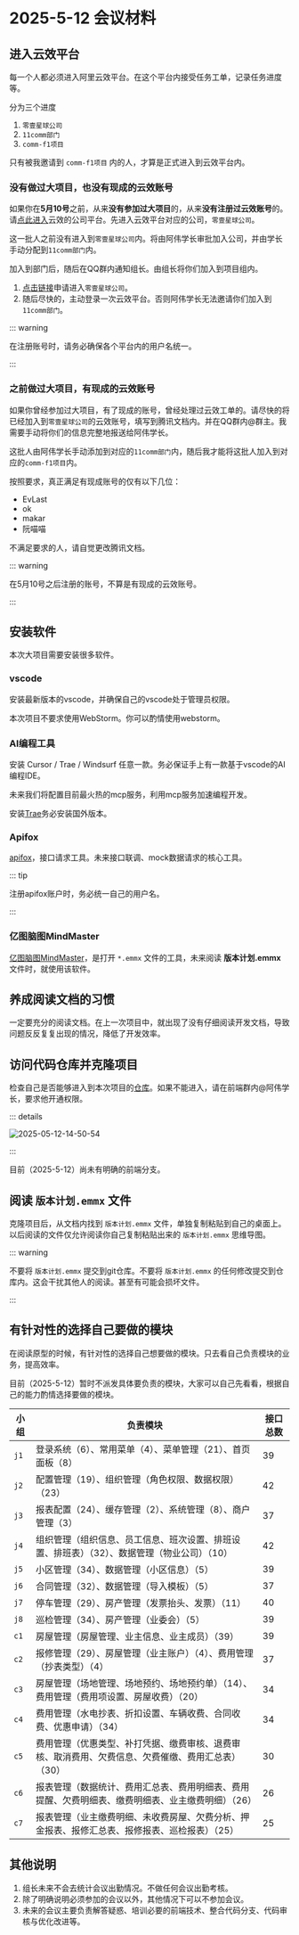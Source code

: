 # 2025-5-12 会议材料

## 进入云效平台

每一个人都必须进入阿里云效平台。在这个平台内接受任务工单，记录任务进度等。

分为三个进度

1. `零壹星球公司`
2. `11comm部门`
3. `comm-f1项目`

只有被我邀请到 `comm-f1项目` 内的人，才算是正式进入到云效平台内。

### 没有做过大项目，也没有现成的云效账号

如果你在**5月10号**之前，从来**没有参加过大项目**的，从来**没有注册过云效账号**的。请[点此进入](https://account-devops.aliyun.com/account/invite?sign=04ce6f451f36275e93d622a3d367bc05)云效的公司平台。先进入云效平台对应的公司，`零壹星球公司`。

这一批人之前没有进入到`零壹星球公司`内。将由阿伟学长审批加入公司，并由学长手动分配到`11comm部门`内。

加入到部门后，随后在QQ群内通知组长。由组长将你们加入到项目组内。

1. [点击链接](https://account-devops.aliyun.com/account/invite?sign=04ce6f451f36275e93d622a3d367bc05)申请进入`零壹星球公司`。
2. 随后尽快的，主动登录一次云效平台。否则阿伟学长无法邀请你们加入到`11comm部门`。

::: warning

在注册账号时，请务必确保各个平台内的用户名统一。

:::

### 之前做过大项目，有现成的云效账号

如果你曾经参加过大项目，有了现成的账号，曾经处理过云效工单的。请尽快的将已经加入到`零壹星球公司`的云效账号，填写到腾讯文档内。并在QQ群内@群主。我需要手动将你们的信息完整地报送给阿伟学长。

这批人由阿伟学长手动添加到对应的`11comm部门`内，随后我才能将这批人加入到对应的`comm-f1项目`内。

按照要求，真正满足有现成账号的仅有以下几位：

- EvLast
- ok
- makar
- 阮喵喵

不满足要求的人，请自觉更改腾讯文档。

::: warning

在5月10号之后注册的账号，不算是有现成的云效账号。

:::

## 安装软件

本次大项目需要安装很多软件。

### vscode

安装最新版本的vscode，并确保自己的vscode处于管理员权限。

本次项目不要求使用WebStorm。你可以酌情使用webstorm。

### AI编程工具

安装 Cursor / Trae / Windsurf 任意一款。务必保证手上有一款基于vscode的AI编程IDE。

未来我们将配置目前最火热的mcp服务，利用mcp服务加速编程开发。

安装[Trae](https://notes.ruan-cat.com/trae/)务必安装国外版本。

### Apifox

[apifox](https://apifox.com/)，接口请求工具。未来接口联调、mock数据请求的核心工具。

::: tip

注册apifox账户时，务必统一自己的用户名。

:::

### 亿图脑图MindMaster

[亿图脑图MindMaster](https://www.edrawsoft.cn/mind/ad/mindmapv12.html)，是打开 `*.emmx` 文件的工具，未来阅读 **版本计划.emmx** 文件时，就使用该软件。

## 养成阅读文档的习惯

一定要充分的阅读文档。在上一次项目中，就出现了没有仔细阅读开发文档，导致问题反反复复出现的情况，降低了开发效率。

## 访问代码仓库并克隆项目

检查自己是否能够进入到本次项目的[仓库](https://codeup.aliyun.com/zero-one-star/zero-awei/zero-one-11community/)。如果不能进入，请在前端群内@阿伟学长，要求他开通权限。

::: details

![2025-05-12-14-50-54](https://s2.loli.net/2025/05/12/ijB8rznK27uLTaV.png)

:::

目前（2025-5-12）尚未有明确的前端分支。

## 阅读 `版本计划.emmx` 文件

克隆项目后，从文档内找到 `版本计划.emmx` 文件，单独复制粘贴到自己的桌面上。以后阅读的文件仅允许阅读你自己复制粘贴出来的 `版本计划.emmx` 思维导图。

::: warning

不要将 `版本计划.emmx` 提交到git仓库。不要将 `版本计划.emmx` 的任何修改提交到仓库内。这会干扰其他人的阅读。甚至有可能会损坏文件。

:::

## 有针对性的选择自己要做的模块

在阅读原型的时候，有针对性的选择自己想要做的模块。只去看自己负责模块的业务，提高效率。

目前（2025-5-12）暂时不派发具体要负责的模块，大家可以自己先看看，根据自己的能力酌情选择要做的模块。

| 小组 | 负责模块                                                                                           | 接口总数 |
| ---- | -------------------------------------------------------------------------------------------------- | -------- |
| `j1` | 登录系统（6）、常用菜单（4）、菜单管理（21）、首页面板（8）                                        | 39       |
| `j2` | 配置管理（19）、组织管理（角色权限、数据权限）（23）                                               | 42       |
| `j3` | 报表配置（24）、缓存管理（2）、系统管理（8）、商户管理（3）                                        | 37       |
| `j4` | 组织管理（组织信息、员工信息、班次设置、排班设置、排班表）（32）、数据管理（物业公司）（10）       | 42       |
| `j5` | 小区管理（34）、数据管理（小区信息）（5）                                                          | 39       |
| `j6` | 合同管理（32）、数据管理（导入模板）（5）                                                          | 37       |
| `j7` | 停车管理（29）、房产管理（发票抬头、发票）（11）                                                   | 40       |
| `j8` | 巡检管理（34）、房产管理（业委会）（5）                                                            | 39       |
| `c1` | 房屋管理（房屋管理、业主信息、业主成员）（39）                                                     | 39       |
| `c2` | 报修管理（29）、房屋管理（业主账户）（4）、费用管理（抄表类型）（4）                               | 37       |
| `c3` | 房屋管理（场地管理、场地预约、场地预约单）（14）、费用管理（费用项设置、房屋收费）（20）           | 34       |
| `c4` | 费用管理（水电抄表、折扣设置、车辆收费、合同收费、优惠申请）（34）                                 | 34       |
| `c5` | 费用管理（优惠类型、补打凭据、缴费审核、退费审核、取消费用、欠费信息、欠费催缴、费用汇总表）（30） | 30       |
| `c6` | 报表管理（数据统计、费用汇总表、费用明细表、费用提醒、欠费明细表、缴费明细表、业主缴费明细）（26） | 26       |
| `c7` | 报表管理（业主缴费明细、未收费房屋、欠费分析、押金报表、报修汇总表、报修报表、巡检报表）（25）     | 25       |

## 其他说明

1. 组长未来不会去统计会议出勤情况。不做任何会议出勤考核。
2. 除了明确说明必须参加的会议以外，其他情况下可以不参加会议。
3. 未来的会议主要负责解答疑惑、培训必要的前端技术、整合代码分支、代码审核与优化改进等。
